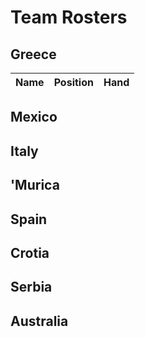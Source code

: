 # Team Rosters  
  
## Greece

| Name | Position | Hand |
| --- | --- | --- |

## Mexico

## Italy

## 'Murica

## Spain

## Crotia

## Serbia

## Australia